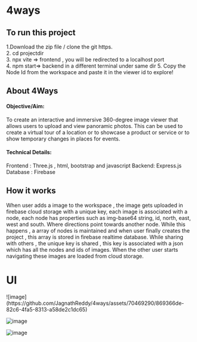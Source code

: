 # 4ways

<h2>To run this project</h2>

1.Download the zip file / clone the git https.  
2. cd projectdir  
3. npx vite => frontend , you will be redirected to a localhost port  
4. npm start=> backend in a different terminal under same dir
5. Copy the Node Id from the workspace and paste it in the viewer id to explore!

<h2>About 4Ways</h2>

<h4>Objective/Aim:</h4>

To create an interactive and immersive 360-degree image viewer that
allows users to upload and view panoramic photos. This can be used
to create a virtual tour of a location or to showcase a product or
service or to show temporary changes in places for events.

<h4>Technical Details:</h4>
Frontend : Three.js , html, bootstrap and javascript
Backend: Express.js
Database : Firebase

<h2>How it works</h2>

When user adds a image to the workspace , the image gets uploaded
in firebase cloud storage with a unique key, each image is associated
with a node, each node has properties such as img-base64 string, id,
north, east, west and south. Where directions point towards another
node.
While this happens , a array of nodes is maintained and when user
finally creates the project , this array is stored in firebase realtime
database.
While sharing with others , the unique key is shared , this key is
associated with a json which has all the nodes and ids of images.
When the other user starts navigating these images are loaded from
cloud storage.


<h1>UI </h1>
![image](https://github.com/JagnathReddy/4ways/assets/70469290/869366de-82c6-4fa5-8313-a58de2c1dc65)

![image](https://github.com/JagnathReddy/4ways/assets/70469290/dc54dcbb-4aa0-4b0b-9894-8eefdd1c460b)

![image](https://github.com/JagnathReddy/4ways/assets/70469290/09dd4ffe-63a4-4d45-befe-a49582d9f064)






